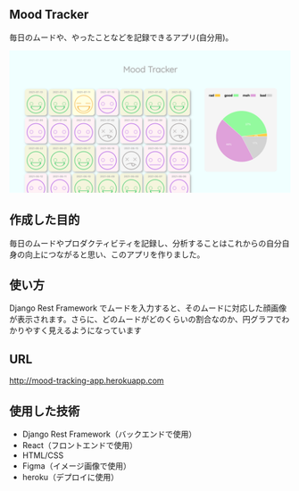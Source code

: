 ## Mood Tracker
毎日のムードや、やったことなどを記録できるアプリ(自分用)。

![](mood_tracker_image.png)

## 作成した目的
毎日のムードやプロダクティビティを記録し、分析することはこれからの自分自身の向上につながると思い、このアプリを作りました。

## 使い方
Django Rest Framework でムードを入力すると、そのムードに対応した顔画像が表示されます。さらに、どのムードがどのくらいの割合なのか、円グラフでわかりやすく見えるようになっています

## URL
<http://mood-tracking-app.herokuapp.com>

## 使用した技術
* Django Rest Framework（バックエンドで使用）
* React（フロントエンドで使用）
* HTML/CSS
* Figma（イメージ画像で使用）
* heroku（デプロイに使用）

